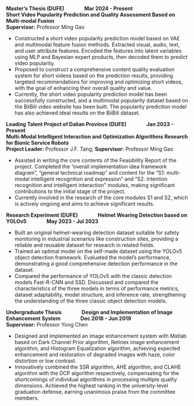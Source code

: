 **Master’s Thesis (DUFE)** &nbsp;&nbsp;&nbsp;&nbsp;&nbsp;&nbsp;&nbsp;&nbsp;&nbsp;&nbsp;&nbsp;&nbsp; **Mar 2024 - Present**<br>
**Short Video Popularity Prediction and Quality Assessment Based on Multi-modal Fusion**<br>
**Supervisor:** Professor Ming Gao<br>
- Constructed a short video popularity prediction model based on VAE and multimodal feature fusion methods. Extracted visual, audio, text, and user attribute features. Encoded the features into latent variables using MLP and Bayesian expert products, then decoded them to predict video popularity.
- Proposed to construct a comprehensive content quality evaluation system for short videos based on the prediction results, providing targeted recommendations for improving and optimizing short videos, with the goal of enhancing their overall quality and value.
- Currently, the short video popularity prediction model has been successfully constructed, and a multimodal popularity dataset based on the BiiBili video website has been built. The popularity prediction model has also achieved ideal results on the BiiBili dataset.

**Leading Talent Project of Dalian Province (DUFE)** &nbsp;&nbsp;&nbsp;&nbsp;&nbsp;&nbsp;&nbsp;&nbsp;&nbsp;&nbsp;&nbsp;&nbsp; **Jan 2023 - Present**<br>
**Multi-Modal Intelligent Interaction and Optimization Algorithms Research for Bionic Service Robots**<br>
**Project Leader:** Professor J.F. Tang; **Supervisor:** Professor Ming Gao<br>
- Assisted in writing the core contents of the Feasibility Report of the project. Completed the “overall implementation idea framework diagram”, “general technical roadmap” and content for the “S1: multi-modal intelligent recognition and expression” and “S2: intention recognition and intelligent interaction” modules, making significant contributions to the initial stage of the project.
- Currently involved in the research of the core modules S1 and S2, which is actively ongoing and aims to achieve significant results.

**Research Experiment (DUFE)** &nbsp;&nbsp;&nbsp;&nbsp;&nbsp;&nbsp;&nbsp;&nbsp;&nbsp;&nbsp;&nbsp;&nbsp; **Helmet Wearing Detection based on YOLOv5** &nbsp;&nbsp;&nbsp;&nbsp;&nbsp;&nbsp;&nbsp;&nbsp;&nbsp;&nbsp;&nbsp;&nbsp; **May 2023 - Jul 2023**<br>
- Built an original helmet-wearing detection dataset suitable for safety monitoring in industrial scenarios like construction sites, providing a reliable and reusable dataset for research in related fields.
- Trained an optimal model on the self-made dataset using the YOLOv5 object detection framework. Evaluated the model’s performance, demonstrating a good comprehensive detection performance in the dataset.
- Compared the performance of YOLOv5 with the classic detection models Fast-R-CNN and SSD. Discussed and compared the characteristics of the three models in terms of performance metrics, dataset adaptability, model structure, and inference rate, strengthening the understanding of the three classic object detection models.

**Undergraduate Thesis** &nbsp;&nbsp;&nbsp;&nbsp;&nbsp;&nbsp;&nbsp;&nbsp;&nbsp;&nbsp;&nbsp;&nbsp; **Design and Implementation of Image Enhancement System** &nbsp;&nbsp;&nbsp;&nbsp;&nbsp;&nbsp;&nbsp;&nbsp;&nbsp;&nbsp;&nbsp;&nbsp; **Dec 2018 - Jun 2019**<br>
**Supervisor:** Professor Yong Chen<br>
- Designed and implemented an image enhancement system with Matlab based on Dark Channel Prior algorithm, Retinex image enhancement algorithm, and Histogram Equalization algorithm, achieving expected enhancement and restoration of degraded images with haze, color distortion or low contrast.
- Innovatively combined the SSR algorithm, AHE algorithm, and CLAHE algorithm with the DCP algorithm respectively, compensating for the shortcomings of individual algorithms in processing multiple quality dimensions. Achieved the highest ranking in the university-level graduation defense, earning unanimous praise from the committee members.
